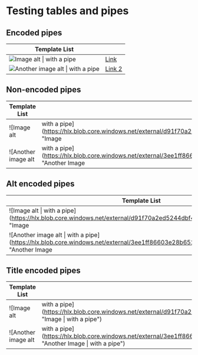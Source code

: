 # Testing tables and pipes

## Encoded pipes

| Template List                                                                                                                             |                                |
| ----------------------------------------------------------------------------------------------------------------------------------------- | ------------------------------ |
| ![Image alt \| with a pipe](https://hlx.blob.core.windows.net/external/d91f70a2ed5244dbf4b1662f162178f918d69ece "Image \| with a pipe")   | [Link](https://www.google.com) |
| ![Another image alt \| with a pipe](https://hlx.blob.core.windows.net/external/3ee1ff86603e28b652387ff75c07244d96e394f6 "Another Image \| with a pipe")   | [Link 2](https://www.adobe.com) |

## Non-encoded pipes

| Template List                                                                                                                             |                                |
| ----------------------------------------------------------------------------------------------------------------------------------------- | ------------------------------ |
| ![Image alt | with a pipe](https://hlx.blob.core.windows.net/external/d91f70a2ed5244dbf4b1662f162178f918d69ece "Image | with a pipe")   | [Link](https://www.google.com) |
| ![Another image alt | with a pipe](https://hlx.blob.core.windows.net/external/3ee1ff86603e28b652387ff75c07244d96e394f6 "Another Image | with a pipe")   | [Link 2](https://www.adobe.com) |

## Alt encoded pipes

| Template List                                                                                                                             |                                |
| ----------------------------------------------------------------------------------------------------------------------------------------- | ------------------------------ |
| ![Image alt \| with a pipe](https://hlx.blob.core.windows.net/external/d91f70a2ed5244dbf4b1662f162178f918d69ece "Image | with a pipe")   | [Link](https://www.google.com) |
| ![Another image alt \| with a pipe](https://hlx.blob.core.windows.net/external/3ee1ff86603e28b652387ff75c07244d96e394f6 "Another Image | with a pipe")   | [Link 2](https://www.adobe.com) |

## Title encoded pipes

| Template List                                                                                                                             |                                |
| ----------------------------------------------------------------------------------------------------------------------------------------- | ------------------------------ |
| ![Image alt | with a pipe](https://hlx.blob.core.windows.net/external/d91f70a2ed5244dbf4b1662f162178f918d69ece "Image \| with a pipe")   | [Link](https://www.google.com) |
| ![Another image alt | with a pipe](https://hlx.blob.core.windows.net/external/3ee1ff86603e28b652387ff75c07244d96e394f6 "Another Image \| with a pipe")   | [Link 2](https://www.adobe.com) |
